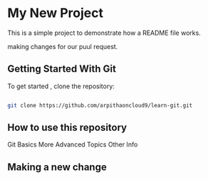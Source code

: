 # My New Project

This is a simple project to demonstrate how a README file works.

making changes for our puul request.

## Getting Started With Git

To get started , clone the repository:

```bash

git clone https://github.com/arpithaoncloud9/learn-git.git
```
## How to use this repository




Git Basics
More Advanced Topics
Other Info

## Making a new change